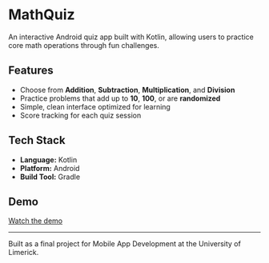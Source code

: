 # MathQuiz

An interactive Android quiz app built with Kotlin, allowing users to practice core math operations through fun challenges.

## Features
- Choose from **Addition**, **Subtraction**, **Multiplication**, and **Division**
- Practice problems that add up to **10**, **100**, or are **randomized**
- Simple, clean interface optimized for learning
- Score tracking for each quiz session

## Tech Stack
- **Language:** Kotlin
- **Platform:** Android
- **Build Tool:** Gradle


## Demo

[Watch the demo](https://youtu.be/8M98Fg1thB4)

---

Built as a final project for Mobile App Development at the University of Limerick.
